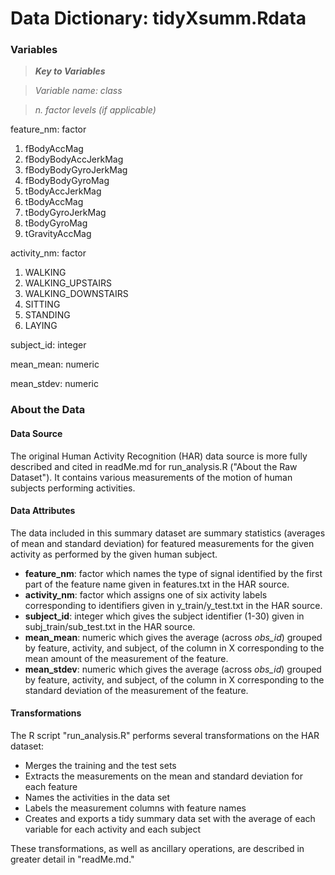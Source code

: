 # Data Dictionary: tidyXsumm.Rdata

### Variables

> *__Key to Variables__*

> *Variable name: class*

> *n. factor levels (if applicable)*


feature_nm: factor

1. fBodyAccMag
2. fBodyBodyAccJerkMag
3. fBodyBodyGyroJerkMag
4. fBodyBodyGyroMag
5. tBodyAccJerkMag
6. tBodyAccMag
7. tBodyGyroJerkMag
8. tBodyGyroMag
9. tGravityAccMag


activity_nm: factor

1. WALKING
2. WALKING_UPSTAIRS
3. WALKING_DOWNSTAIRS
4. SITTING
5. STANDING
6. LAYING


subject_id: integer


mean_mean: numeric


mean_stdev: numeric


### About the Data

#### Data Source

The original Human Activity Recognition (HAR) data source is more fully described and cited in readMe.md for run_analysis.R  ("About the Raw Dataset").  It contains various measurements of the motion of human subjects performing activities.  

#### Data Attributes

The data included in this summary dataset are summary statistics (averages of mean and standard deviation) for featured measurements for the given activity as performed by the given human subject.


* **feature_nm**: factor which names the type of signal identified by the first part of the feature name given in features.txt in the HAR source.
* **activity_nm**: factor which assigns one of six activity labels corresponding to identifiers given in y_train/y_test.txt in the HAR source. 
* **subject_id**: integer which gives the subject identifier (1-30) given in subj_train/sub_test.txt in the HAR source.
* **mean_mean**: numeric which gives the average (across _obs_id_) grouped by feature, activity, and subject, of the column in X corresponding to the mean amount of the measurement of the feature.
* **mean_stdev**: numeric which gives the average (across _obs_id_) grouped by feature, activity, and subject, of the column in X corresponding to the standard deviation of the measurement of the feature.


#### Transformations 

The R script "run_analysis.R" performs several transformations on the HAR dataset:

* Merges the training and the test sets
* Extracts the measurements on the mean and standard deviation for each feature
* Names the activities in the data set
* Labels the measurement columns with feature names
* Creates and exports a tidy summary data set with the average of each variable for each activity and each subject

These transformations, as well as ancillary operations, are described in greater detail in "readMe.md." 